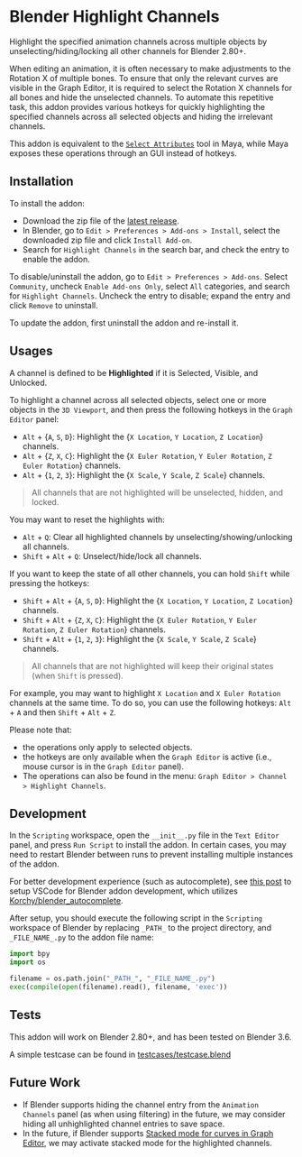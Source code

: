 # Blender Highlight Channels

Highlight the specified animation channels across multiple objects by unselecting/hiding/locking all other channels for Blender 2.80+.

When editing an animation, it is often necessary to make adjustments to the Rotation X of multiple bones. To ensure that only the relevant curves are visible in the Graph Editor, it is required to select the Rotation X channels for all bones and hide the unselected channels. To automate this repetitive task, this addon provides various hotkeys for quickly highlighting the specified channels across all selected objects and hiding the irrelevant channels.

This addon is equivalent to the [`Select Attributes`](https://help.autodesk.com/view/MAYAUL/2023/ENU/?guid=GUID-4C99B1CD-442F-4D15-AFB7-FF8D802B4D00#GUID-4C99B1CD-442F-4D15-AFB7-FF8D802B4D00__d1829e708) tool in Maya, while Maya exposes these operations through an GUI instead of hotkeys.

## Installation

To install the addon:

- Download the zip file of the [latest release](https://github.com/j3soon/blender-highlight-channels/releases).
- In Blender, go to `Edit > Preferences > Add-ons > Install`, select the downloaded zip file and click `Install Add-on`.
- Search for `Highlight Channels` in the search bar, and check the entry to enable the addon.

To disable/uninstall the addon, go to `Edit > Preferences > Add-ons`. Select `Community`, uncheck `Enable Add-ons Only`, select `All` categories, and search for `Highlight Channels`. Uncheck the entry to disable; expand the entry and click `Remove` to uninstall.

To update the addon, first uninstall the addon and re-install it.

## Usages

A channel is defined to be **Highlighted** if it is Selected, Visible, and Unlocked.

To highlight a channel across all selected objects, select one or more objects in the `3D Viewport`, and then press the following hotkeys in the `Graph Editor` panel:

- `Alt` + {`A`, `S`, `D`}: Highlight the {`X Location`, `Y Location`, `Z Location`} channels.
- `Alt` + {`Z`, `X`, `C`}: Highlight the {`X Euler Rotation`, `Y Euler Rotation`, `Z Euler Rotation`} channels.
- `Alt` + {`1`, `2`, `3`}: Highlight the {`X Scale`, `Y Scale`, `Z Scale`} channels.

> All channels that are not highlighted will be unselected, hidden, and locked.

You may want to reset the highlights with:

- `Alt` + `Q`: Clear all highlighted channels by unselecting/showing/unlocking all channels.
- `Shift` + `Alt` + `Q`: Unselect/hide/lock all channels.

If you want to keep the state of all other channels, you can hold `Shift` while pressing the hotkeys:
- `Shift` + `Alt` + {`A`, `S`, `D`}: Highlight the {`X Location`, `Y Location`, `Z Location`} channels.
- `Shift` + `Alt` + {`Z`, `X`, `C`}: Highlight the {`X Euler Rotation`, `Y Euler Rotation`, `Z Euler Rotation`} channels.
- `Shift` + `Alt` + {`1`, `2`, `3`}: Highlight the {`X Scale`, `Y Scale`, `Z Scale`} channels.

> All channels that are not highlighted will keep their original states (when `Shift` is pressed).

For example, you may want to highlight `X Location` and `X Euler Rotation` channels at the same time. To do so, you can use the following hotkeys: `Alt` + `A` and then `Shift` + `Alt` + `Z`.

Please note that:
- the operations only apply to selected objects.
- the hotkeys are only available when the `Graph Editor` is active (i.e., mouse cursor is in the `Graph Editor` panel).
- The operations can also be found in the menu: `Graph Editor > Channel > Highlight Channels`.

## Development

In the `Scripting` workspace, open the `__init__.py` file in the `Text Editor` panel, and press `Run Script` to install the addon. In certain cases, you may need to restart Blender between runs to prevent installing multiple instances of the addon.

For better development experience (such as autocomplete), see [this post](https://b3d.interplanety.org/en/using-microsoft-visual-studio-code-as-external-ide-for-writing-blender-scripts-add-ons/) to setup VSCode for Blender addon development, which utilizes [Korchy/blender_autocomplete](https://github.com/Korchy/blender_autocomplete).

After setup, you should execute the following script in the `Scripting` workspace of Blender by replacing `_PATH_` to the project directory, and `_FILE_NAME_.py` to the addon file name:

```py
import bpy
import os

filename = os.path.join("_PATH_", "_FILE_NAME_.py")
exec(compile(open(filename).read(), filename, 'exec'))
```

## Tests

This addon will work on Blender 2.80+, and has been tested on Blender 3.6.

A simple testcase can be found in [testcases/testcase.blend](testcases/testcase.blend)

## Future Work

- If Blender supports hiding the channel entry from the `Animation Channels` panel (as when using filtering) in the future, we may consider hiding all unhighlighted channel entries to save space.
- In the future, if Blender supports [Stacked mode for curves in Graph Editor](https://projects.blender.org/blender/blender/issues/71238), we may activate stacked mode for the highlighted channels.
